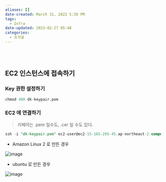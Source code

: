 ```yaml
---
aliases: []
date-created: March 31, 2022 5:39 PM
tags:
  - Infra
date-updated: 2023-02-27 05:48
categories:
  - 조각글
---
```

<br><br>
## EC2 인스턴스에 접속하기

### Key 권한 설정하기

```sql
chmod 400 dk-keypair.pem
```

### EC2 에 연결하기

> 키페어는 .pem 일수도, .cer 일 수도 있다.

```sql
ssh -i "dk-keypair.pem" ec2-user@ec2-15-165-205-45.ap-northeast-2.compute.amazonaws.com
```

- Amazon Linux 2 로 만든 경우

![image](https://s3.ap-northeast-2.amazonaws.com/donkeyadonkey-assets/img/f5fa97c0425b9fa952c28723a31cf93a.png)

- ubuntu 로 만든 경우

![image](https://s3.ap-northeast-2.amazonaws.com/donkeyadonkey-assets/img/10e134e7cb9700ce70518dcbaa44d392.png)
